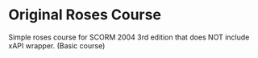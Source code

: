 Original Roses Course
=====================

Simple roses course for SCORM 2004 3rd edition that does NOT include xAPI wrapper. (Basic course)